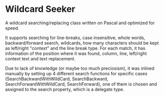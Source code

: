 # Wildcard Seeker

A wildcard searching/replacing class written on Pascal and optimized for speed.

It supports searching for line-breaks, case insensitive, whole words, backward/forward search, wildcards, how many characters should be kept as left/right "context" and the line break type.
For each match, it has information of the position where it was found, column, line, left/right context text and text replacement.

Due to lack of knowledge (or maybe too much preciosism), it was inlined manually by setting up 4 different search functions for specific cases (SearchBackwardWithWildCard, SearchBackward, SearchForwardWithWildCard, SearchForward), one of them is chosen and assigned to the search property, which is a delegate type.
